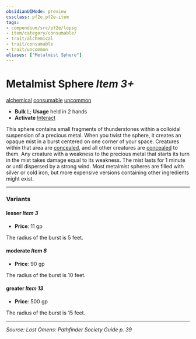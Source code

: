 ```yaml
---
obsidianUIMode: preview
cssclass: pf2e,pf2e-item
tags:
- compendium/src/pf2e/lopsg
- item/category/consumable/
- trait/alchemical
- trait/consumable
- trait/uncommon
aliases: ["Metalmist Sphere"]
---
```

# Metalmist Sphere *Item 3+*  
[alchemical](alchemical.md "Alchemical Item Trait")  [consumable](consumable.md "Consumable Item Trait")  [uncommon](uncommon.md "Uncommon Rarity Trait")  

- **Bulk** L; **Usage** held in 2 hands
- **Activate** [Interact](interact.md)

This sphere contains small fragments of thunderstones within a colloidal suspension of a precious metal. When you twist the sphere, it creates an opaque mist in a burst centered on one corner of your space. Creatures within that area are [concealed](conditions.md#Concealed), and all other creatures are [concealed](conditions.md#Concealed) to them. Any creature with a weakness to the precious metal that starts its turn in the mist takes damage equal to its weakness. The mist lasts for 1 minute or until dispersed by a strong wind. Most metalmist spheres are filled with silver or cold iron, but more expensive versions containing other ingredients might exist.

---

### Variants

#### lesser *Item 3*

- **Price**: 11 gp

The radius of the burst is 5 feet.

#### moderate *Item 8*

- **Price**: 90 gp

The radius of the burst is 10 feet.

#### greater *Item 13*

- **Price**: 500 gp

The radius of the burst is 15 feet.

---
*Source: Lost Omens: Pathfinder Society Guide p. 39*